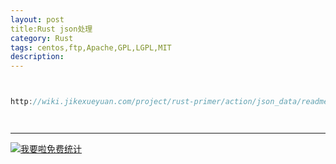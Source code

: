 ```yaml
---
layout: post
title:Rust json处理
category: Rust
tags: centos,ftp,Apache,GPL,LGPL,MIT
description: 
---
```



```javascript


http://wiki.jikexueyuan.com/project/rust-primer/action/json_data/readme.html




```

---


<script language="javascript" type="text/javascript" src="//js.users.51.la/19176892.js"></script>
<noscript><a href="//www.51.la/?19176892" target="_blank"><img alt="&#x6211;&#x8981;&#x5566;&#x514D;&#x8D39;&#x7EDF;&#x8BA1;" src="//img.users.51.la/19176892.asp" style="border:none" /></a></noscript>

